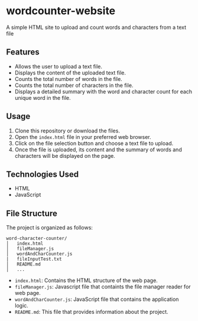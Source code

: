 # wordcounter-website
A simple HTML site to upload and count words and characters from a text file

## Features
- Allows the user to upload a text file.
- Displays the content of the uploaded text file.
- Counts the total number of words in the file.
- Counts the total number of characters in the file.
- Displays a detailed summary with the word and character count for each unique word in the file.
## Usage
1. Clone this repository or download the files.
2. Open the `index.html` file in your preferred web browser.
3. Click on the file selection button and choose a text file to upload.
4. Once the file is uploaded, its content and the summary of words and characters will be displayed on the page.
## Technologies Used
- HTML
- JavaScript
## File Structure
The project is organized as follows:

```
word-character-counter/
│   index.html
│   fileManager.js
│   wordAndCharCounter.js
|   fileInputTest.txt
│   README.md
│   ...
```
- `index.html`: Contains the HTML structure of the web page.
- `fileManager.js`: Javascript file that containts the file manager reader for web page.
- `wordAndCharCounter.js`: JavaScript file that contains the application logic.
- `README.md`: This file that provides information about the project.